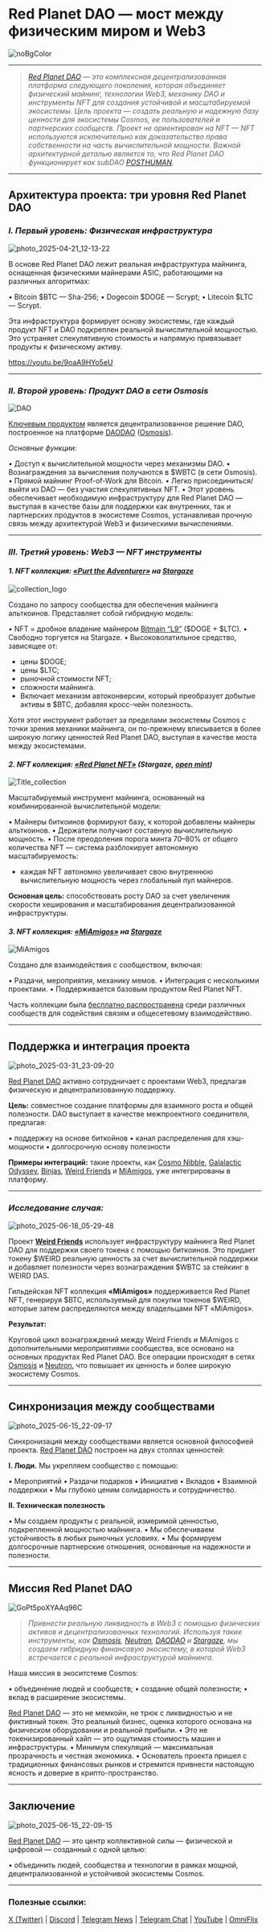 # Red Planet DAO — мост между физическим миром и Web3

![noBgColor](https://github.com/user-attachments/assets/672bb4c6-16d8-4fbc-a808-aec80b2b6438)

---

> *[Red Planet DAO](https://linktr.ee/rpdao) — это комплексная децентрализованная платформа следующего поколения, которая объединяет физический майнинг, технологии Web3, механику DAO и инструменты NFT для создания устойчивой и масштабируемой экосистемы. Цель проекта — создать реальную и надежную базу ценности для экосистемы Cosmos, ее пользователей и партнерских сообществ. Проект не ориентирован на NFT — NFT используются исключительно как доказательство права собственности на часть вычислительной мощности. Важной архитектурной деталью является то, что Red Planet DAO функционирует как subDAO [POSTHUMAN](http://twitter.com/POSTHUMAN_DVS).*

---

## Архитектура проекта: три уровня Red Planet DAO

### *I. Первый уровень: Физическая инфраструктура*

![photo_2025-04-21_12-13-22](https://github.com/user-attachments/assets/6e0749c0-b740-4697-a1f1-60283699812d)

В основе Red Planet DAO лежит реальная инфраструктура майнинга, оснащенная физическими майнерами ASIC, работающими на различных алгоритмах:

• Bitcoin $BTC — Sha-256;
• Dogecoin $DOGE — Scrypt;
• Litecoin $LTC — Scrypt.

Эта инфраструктура формирует основу экосистемы, где каждый продукт NFT и DAO подкреплен реальной вычислительной мощностью. Это устраняет спекулятивную стоимость и напрямую привязывает продукты к физическому активу.

https://youtu.be/9oaA9HYo5eU

---

### *II. Второй уровень: Продукт DAO в сети Osmosis*

![DAO](https://github.com/user-attachments/assets/eee50c84-851e-4b61-b7bf-93de7283dc3d)

[Ключевым продуктом](https://daodao.zone/dao/osmo1snl84npn3pzr4tvphuh7nyqdqr960s9kx29ecex6975su3k0386qze59am/home) является децентрализованное решение DAO, построенное на платформе [DAODAO](https://x.com/DA0_DA0) ([Osmosis](https://x.com/osmosiszone)).

*Основные функции:*

• Доступ к вычислительной мощности через механизмы DAO.
• Вознаграждения за вычисления получаются в $WBTC (в сети Osmosis).
• Прямой майнинг Proof-of-Work для Bitcoin.
• Легко присоединиться/выйти из DAO — без участия спекулятивных NFT.
• Этот уровень обеспечивает необходимую инфраструктуру для Red Planet DAO — выступая в качестве базы для поддержки как внутренних, так и партнерских продуктов в экосистеме Cosmos, устанавливая прочную связь между архитектурой Web3 и физическими вычислениями.

---

### *III. Третий уровень: Web3 — NFT инструменты*

#### *1. NFT коллекция: [«Purt the Adventurer»](https://www.stargaze.zone/m/stars1peea6sz2qh34w5c9x8dmde89ykkaxwgt7e9kg7dnh2hvd2mtptcqswa9xq/tokens) на [Stargaze](https://x.com/StargazeZone)*

![collection_logo](https://github.com/user-attachments/assets/33152ea4-e552-4108-90a4-3a826f4e5d6d)

Создано по запросу сообщества для обеспечения майнинга альткоинов. Представляет собой гибридную модель:

• NFT = дробное владение майнером [Bitmain “L9”](https://x.com/BITMAINtech) ($DOGE + $LTC).
• Свободно торгуется на Stargaze.
• Высоковолатильное средство, зависящее от:
 - цены $DOGE;
 - цены $LTC;
 - рыночной стоимости NFT;
 - сложности майнинга.
 - Включает механизм автоконверсии, который преобразует добытые активы в $BTC, добавляя кросс-чейн полезность.

Хотя этот инструмент работает за пределами экосистемы Cosmos с точки зрения механики майнинга, он по-прежнему вписывается в более широкую логику ценностей Red Planet DAO, выступая в качестве моста между экосистемами.

#### *2. NFT коллекция: [«Red Planet NFT»](https://www.stargaze.zone/m/stars1vk8fmh259xr4yz9qqh4x3xfrck80nvl9fu6d9gcaqjksx94xc6nqxzea0t/tokens) (Stargaze, [open mint](https://www.stargaze.zone/l/stars1vk8fmh259xr4yz9qqh4x3xfrck80nvl9fu6d9gcaqjksx94xc6nqxzea0t))*

![Title_collection](https://github.com/user-attachments/assets/d74a17f3-906e-4859-8879-3ecd778bcad0)

Масштабируемый инструмент майнинга, основанный на комбинированной вычислительной модели:

• Майнеры биткоинов формируют базу, к которой добавлены майнеры альткоинов.
• Держатели получают составную вычислительную мощность.
• После преодоления порога минта 70–80% от общего количества NFT — система разблокирует автономную масштабируемость:
 - каждая NFT автономно увеличивает свою внутреннюю вычислительную мощность через глобальный пул майнеров.

**Основная цель:** способствовать росту DAO за счет увеличения скорости хеширования и масштабирования децентрализованной инфраструктуры.

#### *3. NFT коллекция: [«MiAmigos»](https://medium.com/red-planet-dao/miamigos-%D0%BC%D0%B5%D0%BC%D1%8B-%D0%BC%D0%B0%D0%B9%D0%BD%D0%B8%D0%BD%D0%B3-%D0%B8-%D0%BC%D0%B5%D0%B6%D0%B3%D0%B0%D0%BB%D0%B0%D0%BA%D1%82%D0%B8%D1%87%D0%B5%D1%81%D0%BA%D0%BE%D0%B5-%D0%B1%D1%80%D0%B0%D1%82%D1%81%D1%82%D0%B2%D0%BE-97e0f66bf08a) на [Stargaze](https://www.stargaze.zone/m/stars1lxl4hrx2cfl0qujl0xyz0jtlzftn3y84rzyn3jgshfznjmvfplzs6pplac/tokens)*

![MiAmigos](https://github.com/user-attachments/assets/cfdbc8b7-fbb8-4844-b26b-9f8740bd738a)

Создано для взаимодействия с сообществом, включая:

• Раздачи, мероприятия, механику мемов.
• Интеграция с несколькими проектами.
• Поддерживается базовым продуктом Red Planet NFT.

Часть коллекции была [бесплатно распространена](https://medium.com/red-planet-dao/nft%D0%BD%D0%BE%D0%BC%D0%B8%D0%BA%D0%B0-miamigos-d4824d5868b0) среди различных сообществ для содействия связям и общесетевому взаимодействию.

---

## Поддержка и интеграция проекта

![photo_2025-03-31_23-09-20](https://github.com/user-attachments/assets/d147d91f-7466-4b39-813b-9a1dfa379f03)

[Red Planet DAO](https://linktr.ee/rpdao) активно сотрудничает с проектами Web3, предлагая физическую и децентрализованную поддержку.

**Цель:** совместное создание платформы для взаимного роста и общей полезности. DAO выступает в качестве межпроектного соединителя, предлагая:

• поддержку на основе биткойнов
• канал распределения для хэш-мощности
• долгосрочную основу полезности

**Примеры интеграций:** такие проекты, как [Cosmo Nibble](http://twitter.com/CosmosNibble), [Galalactic Odyssey](http://twitter.com/GalOdysseyNFT), [Binjas](http://twitter.com/binjas2025), [Weird Friends](http://twitter.com/weirdfriennds) и [MiAmigos](https://medium.com/red-planet-dao/%D0%B3%D0%B8%D0%BB%D1%8C%D0%B4%D0%B8%D1%8F-amigo-web3-community-synchronisation-protocol-e63f99e8533f), уже интегрированы в платформу.

---

### *Исследование случая:*

![photo_2025-06-18_05-29-48](https://github.com/user-attachments/assets/a732c4a9-fa67-4960-b568-a624d2e0bd88)

Проект **[Weird Friends](https://medium.com/weird-friends/%D0%B2%D1%81%D0%B5%D0%BB%D0%B5%D0%BD%D0%BD%D0%B0%D1%8F-weird-friends-f83583240be8)** использует инфраструктуру майнинга Red Planet DAO для поддержки своего токена с помощью биткоинов. Это придает токену $WEIRD реальную ценность за счет вычислительной поддержки и добавляет полезности через вознаграждения $WBTC за стейкинг в WEIRD DAS.

Гильдейская NFT коллекция **«MiAmigos»** поддерживается Red Planet NFT, генерируя $BTC, используемый для покупки токенов $WEIRD, которые затем распределяются между владельцами NFT «MiAmigos».

**Результат:**

Круговой цикл вознаграждений между Weird Friends и MiAmigos с дополнительными мероприятиями сообщества, все основано на основных продуктах Red Planet DAO. Все операции происходят в сетях [Osmosis](http://twitter.com/osmosiszone) и [Neutron](http://twitter.com/neutron_org), что повышает их ценность и более широкую экосистему Cosmos.

---

## Синхронизация между сообществами

![photo_2025-06-15_22-09-17](https://github.com/user-attachments/assets/62d27156-372f-44ac-b461-e00ca2235fa6)

Синхронизация между сообществами является основной философией проекта. [Red Planet DAO](https://linktr.ee/rpdao) построен на двух столпах ценностей:

**I. Люди.** Мы укрепляем сообщество с помощью:

 • Мероприятий
 • Раздачи подарков
 • Инициатив
 • Вкладов
 • Взаимной поддержки
 • Мы глубоко ценим солидарность и сотрудничество.

**II. Техническая полезность**

 • Мы создаем продукты с реальной, измеримой ценностью, подкрепленной мощностью майнинга.
 • Мы обеспечиваем устойчивость в любых рыночных условиях.
 • Мы формируем долгосрочные партнерские отношения, основанные на надежности и полезности.

 ---

 ## Миссия Red Planet DAO

 ![GoPt5poXYAAq96C](https://github.com/user-attachments/assets/1d949dd0-995b-44e4-a984-87ac2bab1923)

> *Привнести реальную ликвидность в Web3 с помощью физических активов и децентрализованных технологий. Используя такие инструменты, как [Osmosis](https://x.com/osmosiszone), [Neutron](http://twitter.com/neutron_org), [DAODAO](https://x.com/DA0_DA0) и [Stargaze](https://x.com/StargazeZone), мы создаем гибридную финансовую экосистему, в которой Web3 встречается с реальной инфраструктурой майнинга.*

Наша миссия в экоситстеме Cosmos:

• объединение людей и сообществ;
• создание общей полезности;
• вклад в расширение экосистемы.

[Red Planet DAO](https://linktr.ee/rpdao) — это не мемкойн, не трюк с ликвидностью и не фиктивный токен. Это реальный бизнес, оценка которого основана на физическом оборудовании и реальной прибыли.
• Это не токенизированный хайп — это ощутимая стоимость машин и инфраструктуры.
• Минимум спекуляций — максимальная прозрачность и честная экономика.
• Основатель проекта пришел с традиционных финансовых рынков и стремится привнести настоящую ясность и доверие в крипто-пространство.

---

## Заключение

![photo_2025-06-15_22-09-15](https://github.com/user-attachments/assets/fcfb39d9-559d-41ff-8b2c-4051e0fa0b92)

[Red Planet DAO](https://linktr.ee/rpdao) — это центр коллективной силы — физической и цифровой — созданный с одной целью:

• объединить людей, сообщества и технологии в рамках мощной, децентрализованной и устойчивой экосистемы Cosmos.

---

### Полезные ссылки:

[X (Twitter)](https://x.com/Red_Planet_Dao) | [Discord](https://discord.gg/n3ykGxeyNh) | [Telegram News](https://t.me/rp_dao) | [Telegram Chat](https://t.me/rpdao) | [YouTube](https://www.youtube.com/@rpdao) | [OmniFlix](https://omniflix.tv/rpdaoproject)

